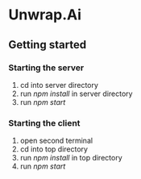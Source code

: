 # Unwrap.Ai

## Getting started

### Starting the server

1. cd into server directory
2. run *npm install* in server directory
3. run *npm start*

### Starting the client

1. open second terminal
2. cd into top directory
3. run *npm install* in top directory
4. run *npm start*
